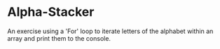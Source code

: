 # Alpha-Stacker
An exercise using a 'For' loop to iterate letters of the alphabet within an array and print them to the console. 
